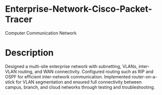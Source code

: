 # Enterprise-Network-Cisco-Packet-Tracer
Computer Communication Network
# Description
Designed a multi-site enterprise network with subnetting, VLANs, inter-VLAN routing, and WAN connectivity. Configured routing such as RIP and OSPF for efficient inter-network communication. Implemented router-on-a-stick for VLAN segmentation and ensured full connectivity between campus, branch, and cloud networks through testing and troubleshooting.
